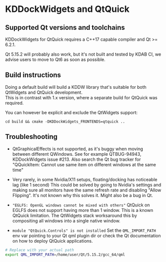 # KDDockWidgets and QtQuick

## Supported Qt versions and toolchains

KDDockWidgets for QtQuick requires a C++17 capable compiler and Qt >= 6.2.1.

Qt 5.15.2 will probably also work, but it's not built and tested by KDAB CI, we
advise users to move to Qt6 as soon as possible.

## Build instructions

Doing a default build will build a KDDW library that's suitable for both QtWidgets and QtQuick development.<br>
This is in contrast with 1.x version, where a separate build for QtQuick was required.

You can however be explicit and exclude the QtWidgets support:

`cd build && cmake -DKDDockWidgets_FRONTENDS=qtquick ..`

## Troubleshooting

- QtGraphicalEffects is not supported, as it's buggy when moving between different QWindows.
  See for example QTBUG-94943, KDDockWidgets issue #213. Also search the Qt bug tracker
  for "QQuickItem: Cannot use same item on different windows at the same time"

- Very rarely, in some Nvidia/X11 setups, floating/docking has noticeable lag (like 1 second)
  This could be solved by going to Nvidia's settings and making sure all monitors have
  the same refresh rate and disabling "Allow Flipping". It's not known why this solves it. Might also
  be a bug in Qt.

- `"EGLFS: OpenGL windows cannot be mixed with others"` QtQuick on EGLFS does not support having more
  than 1 window. This is a known QtQuick limitation. The QtWidgets stack worksaround this by compositing
  all windows into a single native window.

- `module "QtQuick.Controls" is not installed`
Set the `QML_IMPORT_PATH` env var pointing to your Qt qml plugin dir or check the Qt documentation on how to deploy QtQuick applications.

```bash
# Replace with your actual path
export QML_IMPORT_PATH=/home/user/Qt/5.15.2/gcc_64/qml
```
